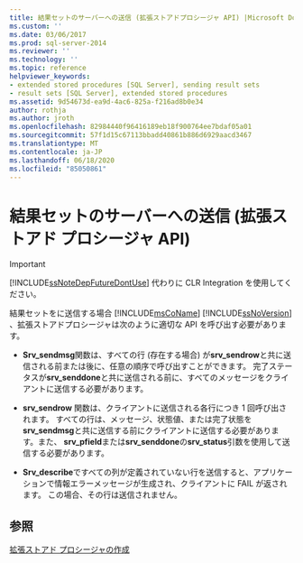 ```yaml
---
title: 結果セットのサーバーへの送信 (拡張ストアドプロシージャ API) |Microsoft Docs
ms.custom: ''
ms.date: 03/06/2017
ms.prod: sql-server-2014
ms.reviewer: ''
ms.technology: ''
ms.topic: reference
helpviewer_keywords:
- extended stored procedures [SQL Server], sending result sets
- result sets [SQL Server], extended stored procedures
ms.assetid: 9d54673d-ea9d-4ac6-825a-f216ad8b0e34
author: rothja
ms.author: jroth
ms.openlocfilehash: 82984440f96416189eb18f900764ee7bdaf05a01
ms.sourcegitcommit: 57f1d15c67113bbadd40861b886d6929aacd3467
ms.translationtype: MT
ms.contentlocale: ja-JP
ms.lasthandoff: 06/18/2020
ms.locfileid: "85050861"
---
```

# <a name="sending-result-sets-to-the-server-extended-stored-procedure-api"></a>結果セットのサーバーへの送信 (拡張ストアド プロシージャ API)
    
> [!IMPORTANT]  
>  [!INCLUDE[ssNoteDepFutureDontUse](../../includes/ssnotedepfuturedontuse-md.md)] 代わりに CLR Integration を使用してください。  
  
 結果セットをに送信する場合 [!INCLUDE[msCoName](../../includes/msconame-md.md)] [!INCLUDE[ssNoVersion](../../includes/ssnoversion-md.md)] 、拡張ストアドプロシージャは次のように適切な API を呼び出す必要があります。  
  
-   **Srv_sendmsg**関数は、すべての行 (存在する場合) が**srv_sendrow**と共に送信される前または後に、任意の順序で呼び出すことができます。 完了ステータスが**srv_senddone**と共に送信される前に、すべてのメッセージをクライアントに送信する必要があります。  
  
-   **srv_sendrow** 関数は、クライアントに送信される各行につき 1 回呼び出されます。 すべての行は、メッセージ、状態値、または完了状態を**srv_sendmsg**と共に送信する前にクライアントに送信する必要があります。また、 **srv_pfield**または**srv_senddone**の**srv_status**引数を使用して送信する必要があります。  
  
-   **Srv_describe**ですべての列が定義されていない行を送信すると、アプリケーションで情報エラーメッセージが生成され、クライアントに FAIL が返されます。 この場合、その行は送信されません。  
  
## <a name="see-also"></a>参照  
 [拡張ストアド プロシージャの作成](creating-extended-stored-procedures.md)  
  
  
